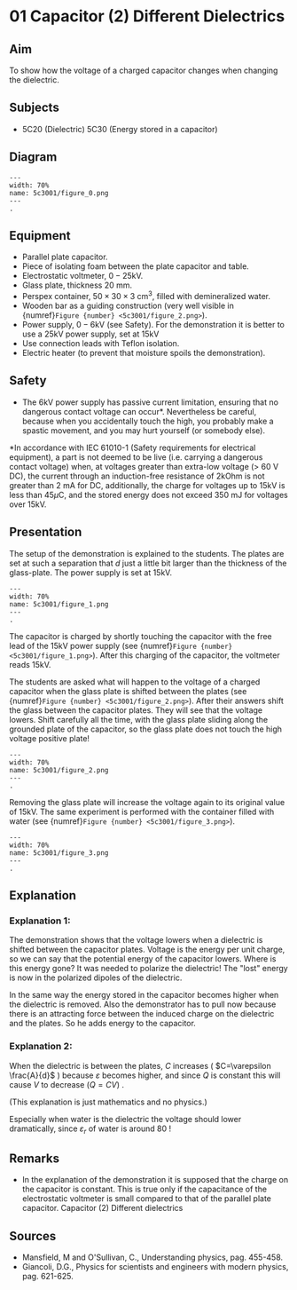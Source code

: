 # 01 Capacitor (2) Different Dielectrics
  
## Aim   
 To show how the voltage of a charged capacitor changes when changing the dielectric.   
  
## Subjects   
* 5C20 (Dielectric) 5C30 (Energy stored in a capacitor)   

## Diagram
   
```{figure} figures/figure_0.png  
---  
width: 70%  
name: 5c3001/figure_0.png  
---  
. 
```

## Equipment
- Parallel plate capacitor.
- Piece of isolating foam between the plate capacitor and table.
- Electrostatic voltmeter, $0-25 \mathrm{kV}$.
- Glass plate, thickness $20 \mathrm{~mm}$.
- Perspex container, $50 \times 30 \times 3 \mathrm{~cm}^{3}$, filled with demineralized water.
- Wooden bar as a guiding construction (very well visible in {numref}`Figure {number} <5c3001/figure_2.png>`).
- Power supply, $0-6 \mathrm{kV}$ (see Safety). For the demonstration it is better to use a $25 \mathrm{kV}$ power supply, set at $15 \mathrm{kV}$
- Use connection leads with Teflon isolation.
- Electric heater (to prevent that moisture spoils the demonstration).
  
## Safety   
 
- The $6 \mathrm{kV}$ power supply has passive current limitation, ensuring that no dangerous contact voltage can occur*. Nevertheless be careful, because when you accidentally touch the high, you probably make a spastic movement, and you may hurt yourself (or somebody else).

*In accordance with IEC 61010-1 (Safety requirements for electrical equipment), a part is not deemed to be live (i.e. carrying a dangerous contact voltage) when, at voltages greater than extra-low voltage (> $60 \mathrm{~V}$ DC), the current through an induction-free resistance of $2 \mathrm{kOhm}$ is not greater than $2 \mathrm{~mA}$ for DC, additionally, the charge for voltages up to $15 \mathrm{kV}$ is less than $45 \mu \mathrm{C}$, and the stored energy does not exceed $350 \mathrm{~mJ}$ for voltages over $15 \mathrm{kV}$.
  
## Presentation   
The setup of the demonstration is explained to the students. The plates are set at such a separation that $d$ just a little bit larger than the thickness of the glass-plate. The power supply is set at $15 \mathrm{kV}$. 
```{figure} figures/figure_1.png  
---  
width: 70%  
name: 5c3001/figure_1.png  
---  
. 
```
The capacitor is charged by shortly touching the capacitor with the free lead of the $15 \mathrm{kV}$ power supply (see {numref}`Figure {number} <5c3001/figure_1.png>`). After this charging of the capacitor, the voltmeter reads $15 \mathrm{kV}$.

The students are asked what will happen to the voltage of a charged capacitor when the glass plate is shifted between the plates (see {numref}`Figure {number} <5c3001/figure_2.png>`). After their answers shift the glass between the capacitor plates. They will see that the voltage lowers. Shift carefully all the time, with the glass plate sliding along the grounded plate of the capacitor, so the glass plate does not touch the high voltage positive plate! 
```{figure} figures/figure_2.png  
---  
width: 70%  
name: 5c3001/figure_2.png  
---  
. 
```
Removing the glass plate will increase the voltage again to its original value of $15 \mathrm{kV}$.  The same experiment is performed with the container filled with water (see {numref}`Figure {number} <5c3001/figure_3.png>`).

```{figure} figures/figure_3.png  
---  
width: 70%  
name: 5c3001/figure_3.png  
---  
. 
```
   
  
## Explanation   
### Explanation 1:
The demonstration shows that the voltage lowers when a dielectric is shifted between the capacitor plates. Voltage is the energy per unit charge, so we can say that the potential energy of the capacitor lowers. Where is this energy gone? It was needed to polarize the dielectric! The "lost" energy is now in the polarized dipoles of the dielectric.

In the same way the energy stored in the capacitor becomes higher when the dielectric is removed. Also the demonstrator has to pull now because there is an attracting force between the induced charge on the dielectric and the plates. So he adds energy to the capacitor.

### Explanation 2:
When the dielectric is between the plates, $C$ increases ( $C=\varepsilon \frac{A}{d}$ ) because $\varepsilon$ becomes higher, and since $Q$ is constant this will cause $V$ to decrease $(Q=C V)$ .

(This explanation is just mathematics and no physics.)

Especially when water is the dielectric the voltage should lower dramatically, since $\varepsilon_{r}$ of water is around 80 !  
  
## Remarks
 *  In the explanation of the demonstration it is supposed that the charge on the capacitor is constant. This is true only if the capacitance of the electrostatic voltmeter is small compared to that of the parallel plate capacitor.  Capacitor (2) Different dielectrics
     
  
## Sources
 *  Mansfield, M and O'Sullivan, C., Understanding physics, pag. 455-458. 
 *  Giancoli, D.G., Physics for scientists and engineers with modern physics, pag. 621-625.
  